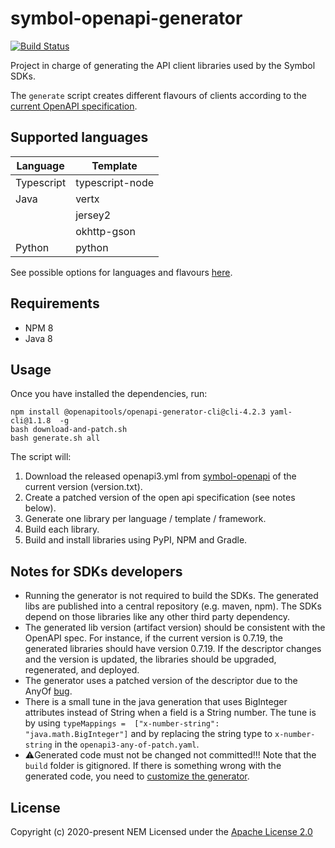 # symbol-openapi-generator

[![Build Status](https://travis-ci.com/nemtech/symbol-openapi-generator.svg?branch=master)](https://travis-ci.com/nemtech/symbol-openapi-generator)

Project in charge of generating the API client libraries used by the Symbol SDKs.

The ``generate`` script creates different flavours of clients according to the [current OpenAPI specification](https://github.com/nemtech/symbol-openapi).

## Supported languages
| Language   | Template         | 
|------------|------------------|
| Typescript | typescript-node  |
| Java       | vertx            |
|            | jersey2          |
|            | okhttp-gson      |
| Python     | python           |

See possible options for languages and flavours [here](https://openapi-generator.tech/docs/generators/).

## Requirements

* NPM 8
* Java 8

## Usage

Once you have installed the dependencies, run:
~~~~
npm install @openapitools/openapi-generator-cli@cli-4.2.3 yaml-cli@1.1.8  -g
bash download-and-patch.sh
bash generate.sh all
~~~~

The script will:

1. Download the released openapi3.yml from [symbol-openapi](https://github.com/nemtech/symbol-openapi/releases) of the current version (version.txt).
2. Create a patched version of the open api specification (see notes below).
3. Generate one library per language / template / framework.
4. Build each library.
5. Build and install libraries using PyPI, NPM and Gradle.

## Notes for SDKs developers

* Running the generator is not required to build the SDKs. The generated libs are published into a central repository (e.g. maven, npm).  The SDKs depend on those libraries like any other third party dependency.
* The generated lib version (artifact version) should be consistent with the OpenAPI spec. For instance, if the current version is 0.7.19,  the generated libraries should have version 0.7.19. If the descriptor changes and the version is updated, the libraries should be upgraded, regenerated, and deployed.
* The generator uses a patched version of the descriptor due to the AnyOf  [bug](https://github.com/OpenAPITools/openapi-generator/issues/634).
* There is a small tune in the java generation that uses BigInteger attributes instead of String when a field is a String number. The tune is by using ``typeMappings =  ["x-number-string": "java.math.BigInteger"]`` and by replacing the string type to ``x-number-string`` in the ``openapi3-any-of-patch.yaml``.
* ⚠️Generated code must not be changed not committed!!! Note that the ``build`` folder is gitignored. If there is something wrong with the generated code, you need to [customize the generator](https://openapi-generator.tech/docs/customization.html).

## License

Copyright (c) 2020-present NEM
Licensed under the [Apache License 2.0](LICENSE)
